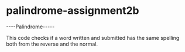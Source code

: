 # palindrome-assignment2b

----Palindrome-----

This code checks if a word written and submitted has the same spelling
both from the reverse and the normal.
